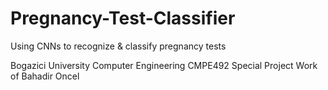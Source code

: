 # Pregnancy-Test-Classifier
Using CNNs to recognize &amp; classify pregnancy tests

Bogazici University Computer Engineering CMPE492 Special Project Work of Bahadir Oncel
